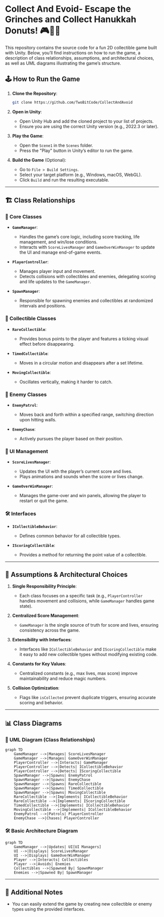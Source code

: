 # Collect And Evoid- Escape the Grinches and Collect Hanukkah Donuts! 🎮🍩🕎

This repository contains the source code for a fun 2D collectible game built with Unity. Below, you’ll find instructions on how to run the game, a description of class relationships, assumptions, and architectural choices, as well as UML diagrams illustrating the game’s structure.

## 🕹️ How to Run the Game

1. **Clone the Repository**:
   ```bash
   git clone https://github.com/TwoBitCode/CollectAndAvoid
   ```

2. **Open in Unity**:
   - Open Unity Hub and add the cloned project to your list of projects.
   - Ensure you are using the correct Unity version (e.g., 2022.3 or later).

3. **Play the Game**:
   - Open the `Scene1` in the `Scenes` folder.
   - Press the "Play" button in Unity’s editor to run the game.

4. **Build the Game** (Optional):
   - Go to `File > Build Settings`.
   - Select your target platform (e.g., Windows, macOS, WebGL).
   - Click `Build` and run the resulting executable.

---

## 🏗️ Class Relationships

### 🌟 Core Classes

- **`GameManager`**:
  - Handles the game’s core logic, including score tracking, life management, and win/lose conditions.
  - Interacts with `ScoreLivesManager` and `GameOverWinManager` to update the UI and manage end-of-game events.

- **`PlayerController`**:
  - Manages player input and movement.
  - Detects collisions with collectibles and enemies, delegating scoring and life updates to the `GameManager`.

- **`SpawnManager`**:
  - Responsible for spawning enemies and collectibles at randomized intervals and positions.

### 🍩 Collectible Classes

- **`RareCollectible`**:
  - Provides bonus points to the player and features a ticking visual effect before disappearing.

- **`TimedCollectible`**:
  - Moves in a circular motion and disappears after a set lifetime.

- **`MovingCollectible`**:
  - Oscillates vertically, making it harder to catch.

### 🧩 Enemy Classes

- **`EnemyPatrol`**:
  - Moves back and forth within a specified range, switching direction upon hitting walls.

- **`EnemyChase`**:
  - Actively pursues the player based on their position.

### 🎨 UI Management

- **`ScoreLivesManager`**:
  - Updates the UI with the player’s current score and lives.
  - Plays animations and sounds when the score or lives change.

- **`GameOverWinManager`**:
  - Manages the game-over and win panels, allowing the player to restart or quit the game.

### 🛠️ Interfaces

- **`ICollectibleBehavior`**:
  - Defines common behavior for all collectible types.

- **`IScoringCollectible`**:
  - Provides a method for returning the point value of a collectible.

---

## 🤔 Assumptions & Architectural Choices

1. **Single Responsibility Principle**:
   - Each class focuses on a specific task (e.g., `PlayerController` handles movement and collisions, while `GameManager` handles game state).

2. **Centralized Score Management**:
   - `GameManager` is the single source of truth for score and lives, ensuring consistency across the game.

3. **Extensibility with Interfaces**:
   - Interfaces like `ICollectibleBehavior` and `IScoringCollectible` make it easy to add new collectible types without modifying existing code.

4. **Constants for Key Values**:
   - Centralized constants (e.g., max lives, max score) improve maintainability and reduce magic numbers.

5. **Collision Optimization**:
   - Flags like `isCollected` prevent duplicate triggers, ensuring accurate scoring and behavior.

---

## 📊 Class Diagrams

### 🌟 UML Diagram (Class Relationships)

```mermaid
graph TD
    GameManager -->|Manages| ScoreLivesManager
    GameManager -->|Manages| GameOverWinManager
    PlayerController -->|Interacts| GameManager
    PlayerController -->|Detects| ICollectibleBehavior
    PlayerController -->|Detects| IScoringCollectible
    SpawnManager -->|Spawns| EnemyPatrol
    SpawnManager -->|Spawns| EnemyChase
    SpawnManager -->|Spawns| RareCollectible
    SpawnManager -->|Spawns| TimedCollectible
    SpawnManager -->|Spawns| MovingCollectible
    RareCollectible -->|Implements| ICollectibleBehavior
    RareCollectible -->|Implements| IScoringCollectible
    TimedCollectible -->|Implements| ICollectibleBehavior
    MovingCollectible -->|Implements| ICollectibleBehavior
    EnemyPatrol -->|Patrols| PlayerController
    EnemyChase -->|Chases| PlayerController
```

### 🛠️ Basic Architecture Diagram

```mermaid
graph TD
    GameManager -->|Updates| UI[UI Managers]
    UI -->|Displays| ScoreLivesManager
    UI -->|Displays| GameOverWinManager
    Player -->|Interacts| Collectibles
    Player -->|Avoids| Enemies
    Collectibles -->|Spawned By| SpawnManager
    Enemies -->|Spawned By| SpawnManager
```

---

## 📝 Additional Notes
- You can easily extend the game by creating new collectible or enemy types using the provided interfaces.
